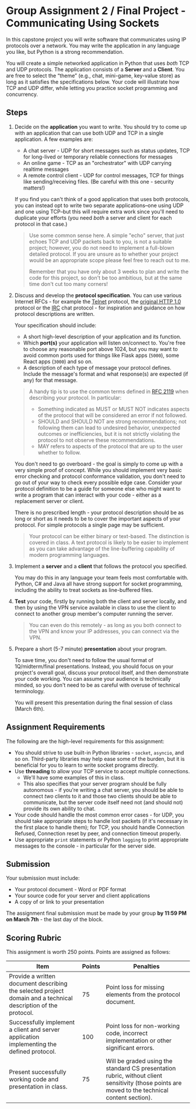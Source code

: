 # Group Assignment 2 / Final Project - Communicating Using Sockets

In this capstone project you will write software that communicates using IP protocols over a network. You may write the application in any language you like, but Python is a strong recommendation.

You will create a simple networked application in Python that uses *both* TCP and UDP protocols. The application consists of a **Server** and a **Client**. You are free to select the “theme” (e.g., chat, mini-game, key-value store) as long as it satisfies the specifications below. Your code will illustrate how TCP and UDP differ, while letting you practice socket programming and concurrency.

## Steps

1. Decide on the **application** you want to write. You should try to come up with an application that can use both UDP and TCP in a single application. A few examples are:

    * A chat server - UDP for short messages such as status updates, TCP for long-lived or temporary reliable connections for messages
    * An online game - TCP as an "orchestrator" with UDP carrying realtime messages
    * A remote control client - UDP for control messages, TCP for things like sending/receiving files. (Be careful with this one - security matters!)
  
    If you find you can't think of a good application that uses both protocols, you can instead opt to write two separate applications&ndash;one using UDP and one using TCP&ndash;but this will require extra work since you'll need to duplicate your efforts (you need *both* a server and client for each protocol in that case.)

    > Use some common sense here. A simple "echo" server, that just echoes TCP and UDP packets back to you, is not a suitable project; however, you do not need to implement a full-blown detailed protocol. If you are unsure as to whether your project would be an appropriate scope please feel free to reach out to me.
    >
    > Remember that you have only about 3 weeks to plan and write the code for this project, so don't be too ambitious, but at the same time don't cut too many corners!

1. Discuss and develop the **protocol specification**. You can use various Internet RFCs - for example the [Telnet](https://datatracker.ietf.org/doc/html/rfc854) protocol, the [original HTTP 1.0](https://datatracker.ietf.org/doc/html/rfc1945) protocol or the [IRC](https://datatracker.ietf.org/doc/html/rfc1459) chat protocol - for inspiration and guidance on how protocol descriptions are written. 

    Your specification should include:

    * A short high-level description of your application and its function.
    * Which **port(s)** your application will listen on/connect to. You're free to choose any reasonable port above 1024, but you may want to avoid common ports used for things like Flask apps (`5000`), some React apps (`3000`) and so on. 
    * A description of each type of message your protocol defines. Include the message's format and what response(s) are expected (if any) for that message.
  
    > A handy tip is to use the common terms defined in [RFC 2119](https://datatracker.ietf.org/doc/html/rfc2119) when describing your protocol. In particular:
    >
    > * Something indicated as MUST or MUST NOT indicates aspects of the protocol that will be considered an error if not followed.
    > * SHOULD and SHOULD NOT are strong recommendations; not following them can lead to undesired behavior, unexpected outcomes or inefficiencies, but it is not strictly violating the protocol to not observe these recommendations.
    > * MAY refers to aspects of the protocol that are up to the user whether to follow. 

    You don't need to go overboard - the goal is simply to come up with a very simple proof of concept. While you should implement very basic error checking and protocol conformance validation, you don't need to go out of your way to check every possible edge case. Consider your protocol definition to be a guide for someone else who might want to write a program that can interact with your code - either as a replacement server or client.

    There is no prescribed length - your protocol description should be as long or short as it needs to be to cover the important aspects of your protocol. For simple protocols a single page may be sufficient.

    > Your protocol can be either binary or text-based. The distinction is covered in class. A text protocol is likely to be easier to implement as you can take advantage of the line-buffering capability of modern programming languages.

2. Implement a **server** and a **client** that follows the protocol you specified. 

    You may do this in any language your team feels most comfortable with. Python, C# and Java all have strong support for socket programming, including the ability to treat sockets as line-buffered files. 

3. **Test** your code, firstly by running both the client and server locally, and then by using the VPN service available in class to use the client to connect to another group member's computer running the server. 

    > You can even do this remotely - as long as you both connect to the VPN and know your IP addresses, you can connect via the VPN.

4. Prepare a short (5-7 minute) **presentation** about your program. 

    To save time, you don't need to follow the usual format of 1Q/midterm/final presentations. Instead, you should focus on your project's overall goal, discuss your protocol itself, and then demonstrate your code working. You can assume your audience is technically minded, so you don't need to be as careful with overuse of technical terminology.

    You will present this presentation during the final session of class (March 6th).

## Assignment Requirements

The following are the high-level requirements for this assignment:

* You should strive to use built-in Python libraries - `socket`, `asyncio`, and so on. Third-party libraries may help ease some of the burden, but it is beneficial for you to learn to write socket programs directly. 
* Use **threading** to allow your TCP service to accept multiple connections.
  * We'll have some examples of this in class.
  * This also specifies that your server program should be fully autonomous - if you're writing a chat server, you should be able to connect *two* clients to it and those two clients should be able to communicate, but the server code itself need not (and should not) provide its own ability to chat.
* Your code should handle the most common error cases - for UDP, you should take appropriate steps to handle lost packets (if it's necessary in the first place to handle them); for TCP, you should handle Connection Refused, Connection reset by peer, and connection timeout properly.
* Use appropriate `print` statements or Python `logging` to print appropriate messages to the console - in particular for the server side.

## Submission

Your submission must include:

* Your protocol document - Word or PDF format
* Your source code for your server and client applications
* A copy of or link to your presentation

The assignment final submission must be made by your group **by 11:59 PM on March 7th** - the last day of the block.

## Scoring Rubric

This assignment is worth 250 points. Points are assigned as follows:

| Item | Points | Penalties |
|-|-|-|
| Provide a written document describing the selected project domain and a technical description of the protocol. | 75 | Point loss for missing elements from the protocol document. |
| Successfully implement a client and server application implementing the defined protocol. | 100 | Point loss for non-working code, incorrect implementation or other significant errors.
| Present successfully working code and presentation in class. | 75 | Will be graded using the standard CS presentation rubric, without client sensitivity (those points are moved to the technical content section). | 
